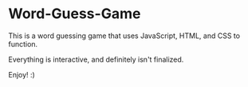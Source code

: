 # Word-Guess-Game

This is a word guessing game that uses JavaScript, HTML, and CSS to function.

Everything is interactive, and definitely isn't finalized.

Enjoy! :)